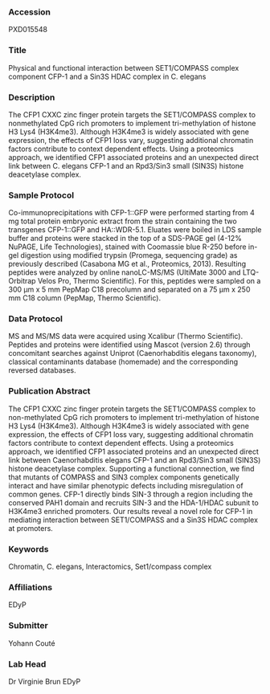 ### Accession
PXD015548

### Title
Physical and functional interaction between SET1/COMPASS complex component CFP-1 and a Sin3S HDAC complex in C. elegans

### Description
The CFP1 CXXC zinc finger protein targets the SET1/COMPASS complex to nonmethylated CpG rich promoters to implement tri-methylation of histone H3 Lys4 (H3K4me3). Although H3K4me3 is widely associated with gene expression, the effects of CFP1 loss vary, suggesting additional chromatin factors contribute to context dependent effects. Using a proteomics approach, we identified CFP1 associated proteins and an unexpected direct link between C. elegans CFP-1 and an Rpd3/Sin3 small (SIN3S) histone deacetylase complex.

### Sample Protocol
Co-immunoprecipitations with CFP-1::GFP were performed starting from 4 mg total protein embryonic extract from the strain containing the two transgenes CFP-1::GFP and HA::WDR-5.1. Eluates were boiled in LDS sample buffer and proteins were stacked in the top of a SDS-PAGE gel (4-12% NuPAGE, Life Technologies), stained with Coomassie blue R-250 before in-gel digestion using modified trypsin (Promega, sequencing grade) as previously described (Casabona MG et al., Proteomics, 2013). Resulting peptides were analyzed by online nanoLC-MS/MS (UltiMate 3000 and LTQ-Orbitrap Velos Pro, Thermo Scientific). For this, peptides were sampled on a 300 μm x 5 mm PepMap C18 precolumn and separated on a 75 μm x 250 mm C18 column (PepMap, Thermo Scientific).

### Data Protocol
MS and MS/MS data were acquired using Xcalibur (Thermo Scientific). Peptides and proteins were identified using Mascot (version 2.6) through concomitant searches against Uniprot (Caenorhabditis elegans taxonomy), classical contaminants database (homemade) and the corresponding reversed databases.

### Publication Abstract
The CFP1 CXXC zinc finger protein targets the SET1/COMPASS complex to non-methylated CpG rich promoters to implement tri-methylation of histone H3 Lys4 (H3K4me3). Although H3K4me3 is widely associated with gene expression, the effects of CFP1 loss vary, suggesting additional chromatin factors contribute to context dependent effects. Using a proteomics approach, we identified CFP1 associated proteins and an unexpected direct link between Caenorhabditis elegans CFP-1 and an Rpd3/Sin3 small (SIN3S) histone deacetylase complex. Supporting a functional connection, we find that mutants of COMPASS and SIN3 complex components genetically interact and have similar phenotypic defects including misregulation of common genes. CFP-1 directly binds SIN-3 through a region including the conserved PAH1 domain and recruits SIN-3 and the HDA-1/HDAC subunit to H3K4me3 enriched promoters. Our results reveal a novel role for CFP-1 in mediating interaction between SET1/COMPASS and a Sin3S HDAC complex at promoters.

### Keywords
Chromatin, C. elegans, Interactomics, Set1/compass complex

### Affiliations
EDyP

### Submitter
Yohann Couté

### Lab Head
Dr Virginie Brun
EDyP


